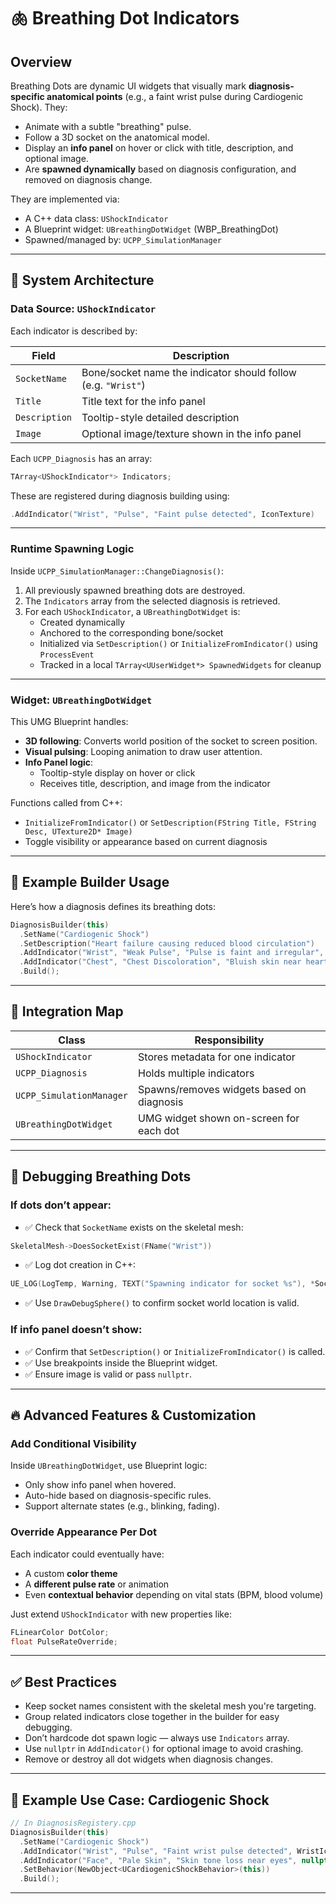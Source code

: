 # 🫁 Breathing Dot Indicators

## Overview

Breathing Dots are dynamic UI widgets that visually mark **diagnosis-specific anatomical points** (e.g., a faint wrist pulse during Cardiogenic Shock). They:
- Animate with a subtle "breathing" pulse.
- Follow a 3D socket on the anatomical model.
- Display an **info panel** on hover or click with title, description, and optional image.
- Are **spawned dynamically** based on diagnosis configuration, and removed on diagnosis change.

They are implemented via:
- A C++ data class: `UShockIndicator`
- A Blueprint widget: `UBreathingDotWidget` (WBP_BreathingDot)
- Spawned/managed by: `UCPP_SimulationManager`

---

## 🧬 System Architecture

### Data Source: `UShockIndicator`

Each indicator is described by:

| Field        | Description                                              |
|--------------|----------------------------------------------------------|
| `SocketName` | Bone/socket name the indicator should follow (e.g. `"Wrist"`) |
| `Title`      | Title text for the info panel                            |
| `Description`| Tooltip-style detailed description                       |
| `Image`      | Optional image/texture shown in the info panel           |

Each `UCPP_Diagnosis` has an array:  
```cpp
TArray<UShockIndicator*> Indicators;
```

These are registered during diagnosis building using:

```cpp
.AddIndicator("Wrist", "Pulse", "Faint pulse detected", IconTexture)
```

---

### Runtime Spawning Logic

Inside `UCPP_SimulationManager::ChangeDiagnosis()`:

1. All previously spawned breathing dots are destroyed.
2. The `Indicators` array from the selected diagnosis is retrieved.
3. For each `UShockIndicator`, a `UBreathingDotWidget` is:
   - Created dynamically
   - Anchored to the corresponding bone/socket
   - Initialized via `SetDescription()` or `InitializeFromIndicator()` using `ProcessEvent`
   - Tracked in a local `TArray<UUserWidget*> SpawnedWidgets` for cleanup

---

### Widget: `UBreathingDotWidget`

This UMG Blueprint handles:
- **3D following**: Converts world position of the socket to screen position.
- **Visual pulsing**: Looping animation to draw user attention.
- **Info Panel logic**:
  - Tooltip-style display on hover or click
  - Receives title, description, and image from the indicator

Functions called from C++:
- `InitializeFromIndicator()` or `SetDescription(FString Title, FString Desc, UTexture2D* Image)`
- Toggle visibility or appearance based on current diagnosis

---

## 🔁 Example Builder Usage

Here’s how a diagnosis defines its breathing dots:

```cpp
DiagnosisBuilder(this)
  .SetName("Cardiogenic Shock")
  .SetDescription("Heart failure causing reduced blood circulation")
  .AddIndicator("Wrist", "Weak Pulse", "Pulse is faint and irregular", WristIcon)
  .AddIndicator("Chest", "Chest Discoloration", "Bluish skin near heart", ChestIcon)
  .Build();
```

---

## 🎯 Integration Map

| Class                     | Responsibility                                 |
|---------------------------|------------------------------------------------|
| `UShockIndicator`         | Stores metadata for one indicator              |
| `UCPP_Diagnosis`          | Holds multiple indicators                      |
| `UCPP_SimulationManager`  | Spawns/removes widgets based on diagnosis      |
| `UBreathingDotWidget`     | UMG widget shown on-screen for each dot        |

---

## 🧪 Debugging Breathing Dots

### If dots don’t appear:
- ✅ Check that `SocketName` exists on the skeletal mesh:
```cpp
SkeletalMesh->DoesSocketExist(FName("Wrist"))
```
- ✅ Log dot creation in C++:
```cpp
UE_LOG(LogTemp, Warning, TEXT("Spawning indicator for socket %s"), *SocketName.ToString());
```
- ✅ Use `DrawDebugSphere()` to confirm socket world location is valid.

### If info panel doesn’t show:
- ✅ Confirm that `SetDescription()` or `InitializeFromIndicator()` is called.
- ✅ Use breakpoints inside the Blueprint widget.
- ✅ Ensure image is valid or pass `nullptr`.

---

## 🔥 Advanced Features & Customization

### Add Conditional Visibility
Inside `UBreathingDotWidget`, use Blueprint logic:
- Only show info panel when hovered.
- Auto-hide based on diagnosis-specific rules.
- Support alternate states (e.g., blinking, fading).

### Override Appearance Per Dot
Each indicator could eventually have:
- A custom **color theme**
- A **different pulse rate** or animation
- Even **contextual behavior** depending on vital stats (BPM, blood volume)

Just extend `UShockIndicator` with new properties like:

```cpp
FLinearColor DotColor;
float PulseRateOverride;
```

---

## ✅ Best Practices

- Keep socket names consistent with the skeletal mesh you're targeting.
- Group related indicators close together in the builder for easy debugging.
- Don’t hardcode dot spawn logic — always use `Indicators` array.
- Use `nullptr` in `AddIndicator()` for optional image to avoid crashing.
- Remove or destroy all dot widgets when diagnosis changes.

---

## 🧱 Example Use Case: Cardiogenic Shock

```cpp
// In DiagnosisRegistery.cpp
DiagnosisBuilder(this)
  .SetName("Cardiogenic Shock")
  .AddIndicator("Wrist", "Pulse", "Faint wrist pulse detected", WristIcon)
  .AddIndicator("Face", "Pale Skin", "Skin tone loss near eyes", nullptr)
  .SetBehavior(NewObject<UCardiogenicShockBehavior>(this))
  .Build();
```

---
